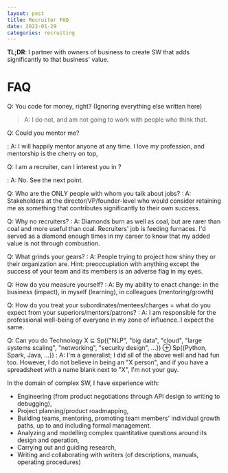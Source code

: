 ```yaml
---
layout: post
title: Recruiter FAQ
date: 2022-01-29
categories: recruiting
---
```

**TL;DR**: I partner with owners of business to create SW that adds significantly to that business' value.

# FAQ

Q: You code for money, right? (Ignoring everything else written here)
> A: I do not, and am not going to work with people who think that.


Q: Could you mentor me?

: A: I will happily mentor anyone at any time. I love my profession, and mentorship is the cherry on top,


Q: I am a recruiter, can I interest you in <anything job-related>?

: A: No. See the next point.

Q: Who are the ONLY people with whom you talk about jobs?
: A: Stakeholders at the director/VP/founder-level who would consider retaining me as something that contributes significantly to their own success.


Q: Why no recruiters?
: A: Diamonds burn as well as coal, but are rarer than coal and more useful than coal. Recruiters' job is feeding furnaces. I'd served as a diamond enough times in my career to know that my added value is not through combustion.

Q: What grinds your gears?
: A: People trying to project how shiny they or their organization are. Hint: preoccupiation with anything except the success of your team and its members is an adverse flag in my eyes.

Q: How do you measure yourself? 
: A: By my ability to enact change: in the business (impact), in myself (learning), in colleagues (mentoring/growth)

Q: How do you treat your subordinates/mentees/charges = what do you expect from your superiors/mentors/patrons?
: A: I am responsible for the professional well-being of everyone in my zone of influence. I expect the same.

Q: Can you do Technology X ⊆ Sp({"NLP", "big data", "cloud", "large systems scaling", "networking", "security design", ...}) ⊕ Sp({Python, Spark, Java, ...})
: A: I'm a generalist; I did all of the above well and had fun too. However, I do not believe in being an "X person", and if you have a spreadsheet with a name blank next to "X", I'm not your guy.

In the domain of complex SW, I have experience with:
- Engineering (from product negotiations through API design to writing to debugging),
- Project planning/product roadmapping,
- Building teams, mentoring, promoting team members' individual growth paths, up to and including formal management.
- Analyzing and modelling complex quantitative questions around its design and operation,
- Carrying out and guiding research,
- Writing and collaborating with writers (of descriptions, manuals, operating procedures)
